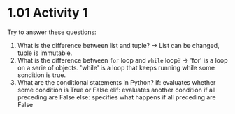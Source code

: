 # 1.01 Activity 1

Try to answer these questions:

1. What is the difference between list and tuple? -> List can be changed, tuple is immutable.
2. What is the difference between `for` loop and `while` loop? -> 'for' is a loop on a serie of objects. 'while' is a loop that keeps running while some sondition is true.
3. What are the conditional statements in Python?
    if: evaluates whether some condition is True or False
    elif: evaluates another condition if all preceding are False
    else: specifies what happens if all preceding are False
